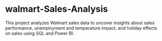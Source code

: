 # walmart-Sales-Analysis
This project analyzes Walmart sales data to uncover insights about sales performance, unemployment and temperature impact, and holiday effects on sales using SQL and Power BI.
